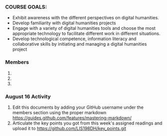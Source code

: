 ### COURSE GOALS:
- Exhibit awareness with the different perspectives on digital humanities.
- Develop familiarity with digital humanities projects 
- Engage with a variety of digital humanities tools and choose the most appropriate technology to facilitate different work in different situations.
- Develop technological competence, information literacy and collaborative skills by initiating and managing a digital humanities project

### Members
1.
1.
1.

### August 16 Activity
1. Edit this documents by adding your GitHub username under the members section using the proper markdown https://guides.github.com/features/mastering-markdown/
1. Articulate the key points you got from this week's assigned readings and upload it to https://github.com/LIS198DH/key_points.git
